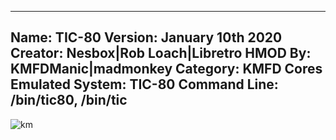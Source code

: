 -----------------------
Name: TIC-80
Version: January 10th 2020
Creator: Nesbox|Rob Loach|Libretro
HMOD By: KMFDManic|madmonkey
Category: KMFD Cores
Emulated System: TIC-80
Command Line: /bin/tic80, /bin/tic
-----------------------
![km](https://i.imgur.com/O3DsEvj.png)
